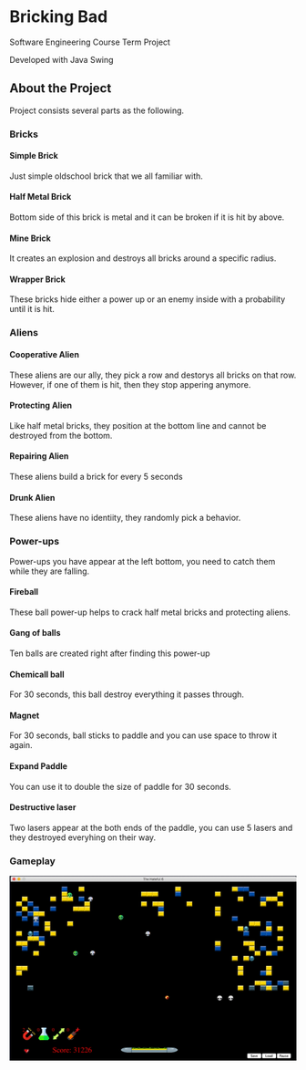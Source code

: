 # Bricking Bad

Software Engineering Course Term Project

Developed with Java Swing

## About the Project

Project consists several parts as the following.

### Bricks

#### Simple Brick

Just simple oldschool brick that we all familiar with.

#### Half Metal Brick

Bottom side of this brick is metal and it can be broken if it is hit by above.

#### Mine Brick

It creates an explosion and destroys all bricks around a specific radius.

#### Wrapper Brick

These bricks hide either a power up or an enemy inside with a probability until it is hit.

### Aliens

#### Cooperative Alien

These aliens are our ally, they pick a row and destorys all bricks on that row. However, if one of them is hit, then they stop appering anymore.

#### Protecting Alien

Like half metal bricks, they position at the bottom line and cannot be destroyed from the bottom. 

#### Repairing Alien

These aliens build a brick for every 5 seconds

#### Drunk Alien

These aliens have no identiity, they randomly pick a behavior.

### Power-ups

Power-ups you have appear at the left bottom, you need to catch them while they are falling.

#### Fireball

These ball power-up helps to crack half metal bricks and protecting aliens.

#### Gang of balls

Ten balls are created right after finding this power-up

#### Chemicall ball

For 30 seconds, this ball destroy everything it passes through.

#### Magnet

For 30 seconds, ball sticks to paddle and you can use <key> space </key> to throw it again.

#### Expand Paddle

You can use it to double the size of paddle for 30 seconds.

#### Destructive laser

Two lasers appear at the both ends of the paddle, you can use 5 lasers and they destroyed everyhing on their way.

### Gameplay

![](demo.gif)
